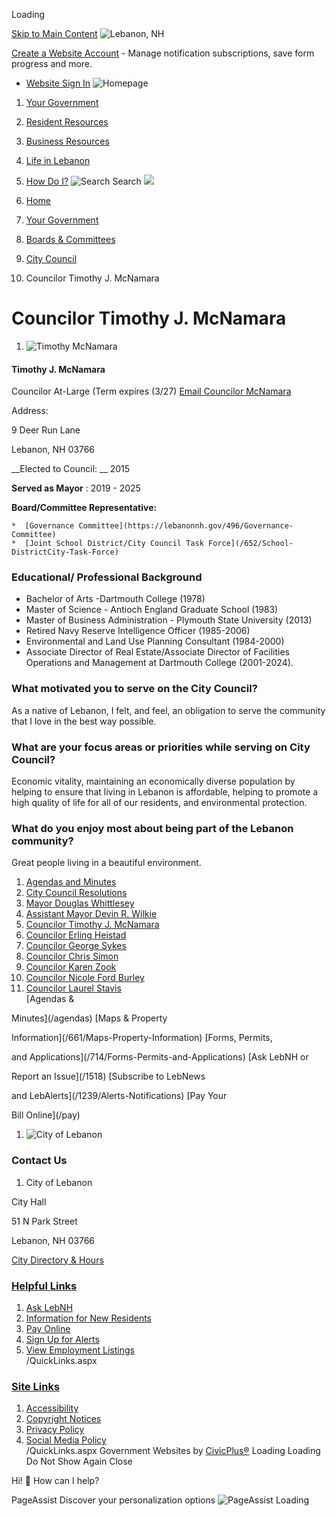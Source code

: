  

Loading

  [Skip to Main Content](#cc0c438c27-1067-4c0c-847d-a6ecf1d336f3)   ![Lebanon, NH](https://lebanonnh.gov/ImageRepository/Document?documentID=11893)  

 [Create a Website Account](/MyAccount/ProfileCreate)  - Manage notification subscriptions, save form progress and more.    

 *  [Website Sign In](/MyAccount) 
  ![Homepage](https://lebanonnh.gov/ImageRepository/Document?documentID=12264)  

 1.  [Your Government](/27/Your-Government) 
 1.  [Resident Resources](/101/Resident-Resources) 
 1.  [Business Resources](/35/Business-Resources) 
 1.  [Life in Lebanon](/31/Life-in-Lebanon) 
 1.  [How Do I?](/9/How-Do-I) 
  ![Search](https://lebanonnh.gov/ImageRepository/Document?documentID=11895) Search  ![](https://lebanonnh.gov/ImageRepository/Document?documentID=11892)  

 1.  [Home](/) 
 1.  [Your Government](/27/Your-Government) 
 1.  [Boards & Committees](/245/Boards-Committees) 
 1.  [City Council](/337/City-Council) 
 1. Councilor Timothy J. McNamara

# Councilor Timothy J. McNamara

 1.  ![Timothy McNamara](https://lebanonnh.gov/ImageRepository/Document?documentID=1724)    

#### Timothy J. McNamara   

 Councilor At-Large (Term expires (3/27)  [Email Councilor McNamara](mailto:tim.mcnamara@lebanonnh.gov)     

Address:    

 9 Deer Run Lane    

 Lebanon, NH 03766   

 __Elected to Council: __ 2015   

 __Served as Mayor__ : 2019 - 2025   

 __Board/Committee Representative:__    

    *  [Governance Committee](https://lebanonnh.gov/496/Governance-Committee) 
    *  [Joint School District/City Council Task Force](/652/School-DistrictCity-Task-Force)     

### Educational/ Professional Background

 * Bachelor of Arts -Dartmouth College (1978)
 * Master of Science - Antioch England Graduate School (1983)
 * Master of Business Administration - Plymouth State University (2013)
 * Retired Navy Reserve Intelligence Officer (1985-2006)
 * Environmental and Land Use Planning Consultant (1984-2000)
 * Associate Director of Real Estate/Associate Director of Facilities Operations and Management at Dartmouth College (2001-2024).

###  What motivated you to serve on the City Council? 

As a native of Lebanon, I felt, and feel, an obligation to serve the community that I love in the best way possible.

###  What are your focus areas or priorities while serving on City Council? 

Economic vitality, maintaining an economically diverse population by helping to ensure that living in Lebanon is affordable, helping to promote a high quality of life for all of our residents, and environmental protection.

### What do you enjoy most about being part of the Lebanon community?

Great people living in a beautiful environment. 

 1.   [Agendas and Minutes](https://lebanonnh.portal.civicclerk.com/?category_id=26)  
 1.   [City Council Resolutions](/1836/City-Council-Resolutions)  
 1.   [Mayor Douglas Whittlesey](/1484/Mayor-Douglas-Whittlesey)  
 1.   [Assistant Mayor Devin R. Wilkie](/1483/Assistant-Mayor-Devin-R-Wilkie)  
 1.   [Councilor Timothy J. McNamara](/847/Councilor-Timothy-J-McNamara)  
 1.   [Councilor Erling Heistad](/850/Councilor-Erling-Heistad)  
 1.   [Councilor George Sykes](/1017/Councilor-George-Sykes)  
 1.   [Councilor Chris Simon](/844/Councilor-Chris-Simon)  
 1.   [Councilor Karen Zook](/1178/Councilor-Karen-Zook)  
 1.   [Councilor Nicole Ford Burley](/1855/Councilor-Nicole-Ford-Burley)  
 1.   [Councilor Laurel Stavis](/1856/Councilor-Laurel-Stavis)  
  [Agendas &

Minutes](/agendas)   [Maps & Property

Information](/661/Maps-Property-Information)   [Forms, Permits,

and Applications](/714/Forms-Permits-and-Applications)   [Ask LebNH or

Report an Issue](/1518)   [Subscribe to LebNews

and LebAlerts](/1239/Alerts-Notifications)   [Pay Your

Bill Online](/pay)  

 1.   ![City of Lebanon](https://lebanonnh.gov/ImageRepository/Document?documentID=11897)  

### Contact Us

 1.  City of Lebanon    

 City Hall    

 51 N Park Street    

 Lebanon, NH 03766    

  [City Directory & Hours](/directory.aspx)  

###  [Helpful Links](/QuickLinks.aspx?CID=31) 

 1.  [Ask LebNH](/ask)  
 1.  [Information for New Residents](/615/New-Residents-to-Lebanon)  
 1.  [Pay Online](/732)  
 1.  [Sign Up for Alerts](/subscribe)  
 1.  [View Employment Listings](/jobs.aspx)  
 /QuickLinks.aspx 

###  [Site Links](/QuickLinks.aspx?CID=32) 

 1.  [Accessibility](/Accessibility)  
 1.  [Copyright Notices](/site/copyright)  
 1.  [Privacy Policy](/privacy)  
 1.  [Social Media Policy](https://view.publitas.com/city-of-lebanon/socialmediapolicy)  
 /QuickLinks.aspx Government Websites by [CivicPlus®](https://connect.civicplus.com/referral)  Loading Loading Do Not Show Again Close 

Hi! 👋 How can I help?

 PageAssist Discover your personalization options  ![PageAssist Loading](https://cdn.monsido.com/page-assist/v2/assets/img/default-spinner.png)  
